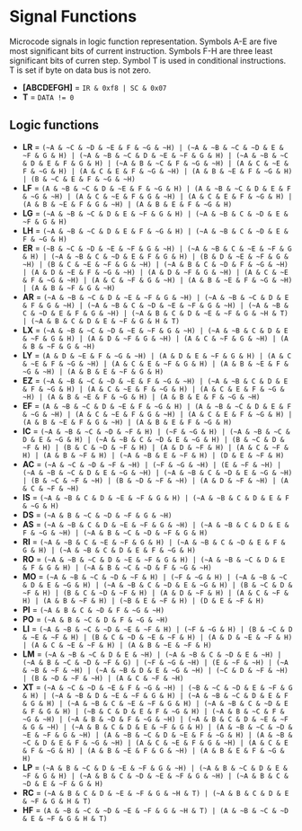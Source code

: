 # Signal Functions

Microcode signals in logic function representation.
Symbols A-E are five most significant bits of current instruction.
Symbols F-H are three least significant bits of curren step.
Symbol T is used in conditional instructions. T is set if byte on data bus is not zero.
- **[ABCDEFGH]** = `IR & 0xf8 | SC & 0x07`
- **T** = `DATA != 0`

## Logic functions

- **LR** = `(~A & ~C & ~D & ~E & F & ~G & ~H) | (~A & ~B & ~C & ~D & E & ~F & G & H) | (~A & ~B & ~C & D & ~E & ~F & G & H) | (~A & ~B & ~C & D & E & F & G & H) | (~A & B & ~C & F & ~G & ~H) | (A & C & ~E & F & ~G & H) | (A & C & E & F & ~G & ~H) | (A & B & ~E & F & ~G & H) | (B & ~C & E & F & ~G & ~H)`
- **LF** = `(A & ~B & ~C & D & ~E & F & ~G & H) | (A & ~B & ~C & D & E & F & ~G & ~H) | (A & C & ~E & F & G & ~H) | (A & C & E & F & ~G & H) | (A & B & ~E & F & G & ~H) | (A & B & E & F & ~G & H)`
- **LG** = `(~A & ~B & ~C & D & E & ~F & G & H) | (~A & ~B & C & ~D & E & ~F & G & H)`
- **LH** = `(~A & ~B & ~C & D & E & F & ~G & H) | (~A & ~B & C & ~D & E & F & ~G & H)`
- **ER** = `(~B & ~C & ~D & ~E & ~F & G & ~H) | (~A & ~B & C & ~E & ~F & G & H) | (~A & ~B & C & ~D & E & F & G & H) | (B & D & ~E & ~F & G & ~H) | (B & C & ~E & ~F & G & ~H) | (~A & B & C & ~D & F & ~G & ~H) | (A & D & ~E & F & ~G & ~H) | (A & D & ~F & G & ~H) | (A & C & ~E & F & ~G & ~H) | (A & C & ~F & G & ~H) | (A & B & ~E & F & ~G & ~H) | (A & B & ~F & G & ~H)`
- **AR** = `(~A & ~B & ~C & D & ~E & ~F & G & ~H) | (~A & ~B & ~C & D & E & F & G & ~H) | (~A & ~B & C & ~D & ~E & ~F & G & ~H) | (~A & ~B & C & ~D & E & F & G & ~H) | (~A & B & C & D & ~E & ~F & G & ~H & T) | (~A & B & C & D & E & ~F & G & H & T)`
- **LX** = `(~A & ~B & ~C & ~D & ~E & ~F & G & ~H) | (~A & ~B & C & D & E & ~F & G & H) | (A & D & ~F & G & ~H) | (A & C & ~F & G & ~H) | (A & B & ~F & G & ~H)`
- **LY** = `(A & D & ~E & F & ~G & ~H) | (A & D & E & ~F & G & H) | (A & C & ~E & F & ~G & ~H) | (A & C & E & ~F & G & H) | (A & B & ~E & F & ~G & ~H) | (A & B & E & ~F & G & H)`
- **EZ** = `(~A & ~B & ~C & ~D & ~E & F & ~G & ~H) | (~A & ~B & C & D & E & F & ~G & H) | (A & C & ~E & F & ~G & H) | (A & C & E & F & ~G & ~H) | (A & B & ~E & F & ~G & H) | (A & B & E & F & ~G & ~H)`
- **EF** = `(A & ~B & ~C & D & ~E & F & ~G & H) | (A & ~B & ~C & D & E & F & ~G & ~H) | (A & C & ~E & F & G & ~H) | (A & C & E & F & ~G & H) | (A & B & ~E & F & G & ~H) | (A & B & E & F & ~G & H)`
- **IC** = `(~A & ~B & ~C & ~D & ~F & H) | (~F & ~G & H) | (~A & ~B & ~C & D & E & ~G & H) | (~A & ~B & C & ~D & E & ~G & H) | (B & ~C & D & ~F & H) | (B & C & ~D & ~F & H) | (A & D & ~F & H) | (A & C & ~F & H) | (A & B & ~F & H) | (~A & ~B & E & ~F & H) | (D & E & ~F & H)`
- **AC** = `(~A & ~C & ~D & ~F & ~H) | (~F & ~G & ~H) | (E & ~F & ~H) | (~A & ~B & ~C & D & E & ~G & ~H) | (~A & ~B & C & ~D & E & ~G & ~H) | (B & ~C & ~F & ~H) | (B & ~D & ~F & ~H) | (A & D & ~F & ~H) | (A & C & ~F & ~H)`
- **IS** = `(~A & ~B & C & D & ~E & ~F & G & H) | (~A & ~B & C & D & E & F & ~G & H)`
- **DS** = `(~A & B & ~C & ~D & ~F & G & ~H)`
- **AS** = `(~A & ~B & C & D & ~E & ~F & G & ~H) | (~A & ~B & C & D & E & F & ~G & ~H) | (~A & B & ~C & ~D & ~F & G & H)`
- **RI** = `(~A & ~B & C & ~E & ~F & G & H) | (~A & ~B & C & ~D & E & F & G & H) | (~A & ~B & C & D & E & F & ~G & H)`
- **RO** = `(~A & ~B & ~C & D & ~E & ~F & G & H) | (~A & ~B & ~C & D & E & F & G & H) | (~A & B & ~C & ~D & F & ~G & ~H)`
- **MO** = `(~A & ~B & ~C & ~D & ~F & H) | (~F & ~G & H) | (~A & ~B & ~C & D & E & ~G & H) | (~A & ~B & C & ~D & E & ~G & H) | (B & ~C & D & ~F & H) | (B & C & ~D & ~F & H) | (A & D & ~F & H) | (A & C & ~F & H) | (A & B & ~F & H) | (~B & E & ~F & H) | (D & E & ~F & H)`
- **PI** = `(~A & B & C & ~D & F & ~G & ~H)`
- **PO** = `(~A & B & ~C & D & F & ~G & ~H)`
- **LI** = `(~A & ~B & ~C & ~D & ~E & ~F & H) | (~F & ~G & H) | (B & ~C & D & ~E & ~F & H) | (B & C & ~D & ~E & ~F & H) | (A & D & ~E & ~F & H) | (A & C & ~E & ~F & H) | (A & B & ~E & ~F & H)`
- **LM** = `(~A & ~B & ~C & D & E & ~H) | (~A & ~B & C & ~D & E & ~H) | (~A & B & ~C & ~D & ~F & G) | (~F & ~G & ~H) | (E & ~F & ~H) | (~A & ~B & ~F & ~H) | (~A & ~B & D & E & ~G & ~H) | (~C & D & ~F & ~H) | (B & ~D & ~F & ~H) | (A & C & ~F & ~H)`
- **XT** = `(~A & ~C & ~D & ~E & F & ~G & ~H) | (~B & ~C & ~D & E & ~F & G & H) | (~A & ~B & D & ~E & ~F & G & H) | (~A & ~B & ~C & D & E & F & G & H) | (~A & ~B & C & ~E & ~F & G & H) | (~A & ~B & C & ~D & E & F & G & H) | (~B & C & D & E & F & ~G & H) | (~A & B & ~C & F & ~G & ~H) | (~A & B & ~D & F & ~G & ~H) | (~A & B & C & D & ~E & ~F & G & ~H) | (~A & B & C & D & E & ~F & G & H) | (A & ~B & ~C & ~D & ~E & ~F & G & ~H) | (A & ~B & ~C & D & ~E & F & ~G & H) | (A & ~B & ~C & D & E & F & ~G & ~H) | (A & C & ~E & F & G & ~H) | (A & C & E & F & ~G & H) | (A & B & ~E & F & G & ~H) | (A & B & E & F & ~G & H)`
- **LP** = `(~A & B & ~C & D & ~E & ~F & G & ~H) | (~A & B & ~C & D & E & ~F & G & H) | (~A & B & C & ~D & ~E & ~F & G & ~H) | (~A & B & C & ~D & E & ~F & G & H)`
- **RC** = `(~A & B & C & D & ~E & ~F & G & ~H & T) | (~A & B & C & D & E & ~F & G & H & T)`
- **HF** = `(A & ~B & ~C & ~D & ~E & ~F & G & ~H & T) | (A & ~B & ~C & ~D & E & ~F & G & H & T)`

